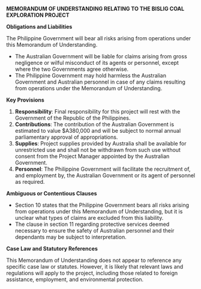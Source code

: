 **MEMORANDUM OF UNDERSTANDING RELATING TO THE BISLIG COAL EXPLORATION PROJECT**

**Obligations and Liabilities**

The Philippine Government will bear all risks arising from operations under this Memorandum of Understanding.

*   The Australian Government will be liable for claims arising from gross negligence or wilful misconduct of its agents or personnel, except where the two Governments agree otherwise.
*   The Philippine Government may hold harmless the Australian Government and Australian personnel in case of any claims resulting from operations under the Memorandum of Understanding.

**Key Provisions**

1.  **Responsibility**: Final responsibility for this project will rest with the Government of the Republic of the Philippines.
2.  **Contributions**: The contribution of the Australian Government is estimated to value $A380,000 and will be subject to normal annual parliamentary approval of appropriations.
3.  **Supplies**: Project supplies provided by Australia shall be available for unrestricted use and shall not be withdrawn from such use without consent from the Project Manager appointed by the Australian Government.
4.  **Personnel**: The Philippine Government will facilitate the recruitment of, and employment by, the Australian Government or its agent of personnel as required.

**Ambiguous or Contentious Clauses**

*   Section 10 states that the Philippine Government bears all risks arising from operations under this Memorandum of Understanding, but it is unclear what types of claims are excluded from this liability.
*   The clause in section 11 regarding protective services deemed necessary to ensure the safety of Australian personnel and their dependants may be subject to interpretation.

**Case Law and Statutory References**

This Memorandum of Understanding does not appear to reference any specific case law or statutes. However, it is likely that relevant laws and regulations will apply to the project, including those related to foreign assistance, employment, and environmental protection.